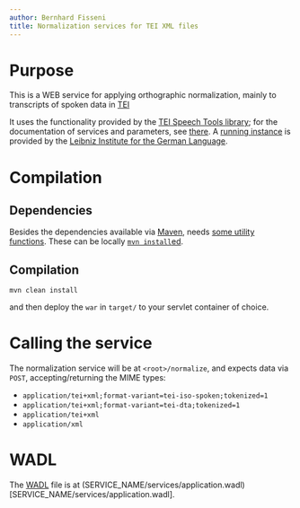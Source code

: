 ```yaml
---
author: Bernhard Fisseni
title: Normalization services for TEI XML files
---
```


# Purpose

This is a WEB service for applying orthographic normalization, mainly to transcripts 
of spoken data in [TEI](http://www.tei-c.org/release/doc/tei-p5-doc/en/html/TS.html)

It uses the functionality provided by the
[TEI Speech Tools library](https://github.com/Exmaralda-Org/teispeechtools);
for the documentation of services and parameters, see [there](https://github.com/Exmaralda-Org/teispeechtools).
A [running instance](https://clarin.ids-mannheim.de/teilicht) is provided by the
[Leibniz Institute for the German Language](https://www.ids-mannheim.de).

# Compilation

## Dependencies

Besides the dependencies available via
[Maven](https://maven.apache.org/), needs [some utility
functions](https://github.com/teoric/java-utilities). These can be
locally [`mvn
install`ed](https://maven.apache.org/plugins/maven-install-plugin/usage.html).


## Compilation

    mvn clean install

and then deploy the `war` in `target/` to your servlet container of choice.


# Calling the service

The normalization service will be at `<root>/normalize`, and expects data via `POST`, 
accepting/returning the MIME types: 

- `application/tei+xml;format-variant=tei-iso-spoken;tokenized=1`
- `application/tei+xml;format-variant=tei-dta;tokenized=1`
- `application/tei+xml`
- `application/xml`


# WADL

The
[WADL](https://en.wikipedia.org/wiki/Web_Application_Description_Language)
file is at
(SERVICE_NAME/services/application.wadl)[SERVICE_NAME/services/application.wadl].
